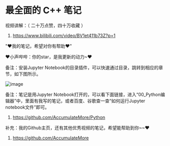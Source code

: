 # 最全面的 C++ 笔记

视频讲解：（ 二十万点赞，四十万收藏 ）

1. https://www.bilibili.com/video/BV1et411b73Z?p=1

"♥我的笔记，希望对你有帮助♥"

♥小声哔哔：你的star，是我更新的动力~♥

备注：安装Jupyter Notebook的目录插件，可以快速通过目录，跳转到相应的章节，如下图所示。

![image](https://user-images.githubusercontent.com/60348867/161884474-639f8818-5427-428d-a3a2-337c6ce776d3.png)

备注：笔记是用Jupyter Notebook打开的，可以看下面链接，进入“00_Python编辑器”中，里面有我写的笔记，或者百度、谷歌查一查“如何运行Jupyter notebook文件”即可。

1. https://github.com/AccumulateMore/Python

补充：我的Github主页，还有其他优秀视频的笔记，希望能帮助到你~~♥

1. https://github.com/AccumulateMore
